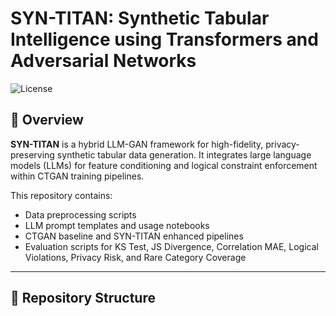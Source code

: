 # SYN-TITAN: Synthetic Tabular Intelligence using Transformers and Adversarial Networks

![License](https://img.shields.io/badge/license-MIT-green)

## 📝 Overview

**SYN-TITAN** is a hybrid LLM-GAN framework for high-fidelity, privacy-preserving synthetic tabular data generation. It integrates large language models (LLMs) for feature conditioning and logical constraint enforcement within CTGAN training pipelines.

This repository contains:

- Data preprocessing scripts
- LLM prompt templates and usage notebooks
- CTGAN baseline and SYN-TITAN enhanced pipelines
- Evaluation scripts for KS Test, JS Divergence, Correlation MAE, Logical Violations, Privacy Risk, and Rare Category Coverage

---

## 📁 Repository Structure

